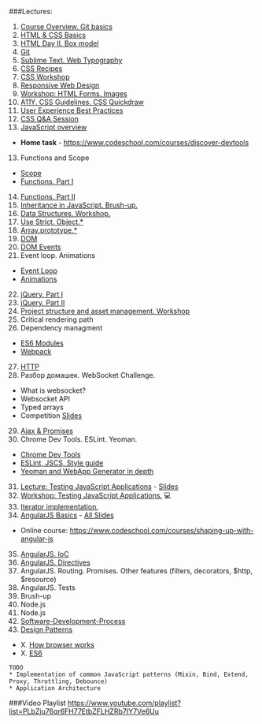 ###Lectures:

1. [Course Overview. Git basics](https://github.com/rolling-scopes/front-end-course/wiki/Lecture:-Course-Overview.-Git-basics.)
2. [HTML & CSS Basics](https://github.com/rolling-scopes/front-end-course/wiki/Lecture:-HTML-&-CSS-Basics)
3. [HTML Day II. Box model](https://github.com/rolling-scopes/front-end-course/wiki/Lecture:-HTML-Day-II.-Box-model)
2. [Git](https://github.com/rolling-scopes/front-end-course/wiki/Lecture:-Git)
4. [Sublime Text. Web Typography](https://github.com/rolling-scopes/front-end-course/wiki/Lecture:-Sublime-Text.-Web-typography)
5. [CSS Recipes](https://github.com/rolling-scopes/front-end-course/wiki/Lecture:-CSS-Recipes)
6. [CSS Workshop](https://github.com/rolling-scopes/front-end-course/wiki/Workshop:-CSS-basics-on-practice)
7. [Responsive Web Design](https://github.com/rolling-scopes/front-end-course/wiki/Lecture:-Responsive-Web-Design)
8. [Workshop: HTML Forms. Images](https://github.com/rolling-scopes/front-end-course/wiki/Workshop:-HTML-Forms.-Images)
9. [A11Y. CSS Guidelines. CSS Quickdraw](https://github.com/rolling-scopes/front-end-course/wiki/Lecture:-A11Y.-CSS-Guildelines.-CSS-Quickdraw)
10. [User Experience Best Practices](https://github.com/rolling-scopes/front-end-course/wiki/Lecture:-User-Experience-Best-Practices)
11. [CSS Q&A Session](https://github.com/rolling-scopes/front-end-course/wiki/Lecture:-CSS-Q&A-Session.-Most-frequently-asked-interview-questions)
12. [JavaScript overview](https://github.com/rolling-scopes/front-end-course/wiki/Lecture:-JavaScript-Overview)
  - __Home task__ - https://www.codeschool.com/courses/discover-devtools
13. Functions and Scope
  - [Scope](https://github.com/rolling-scopes/front-end-course/wiki/Lecture:-Scope)
  - [Functions. Part I](https://github.com/rolling-scopes/front-end-course/wiki/Lecture:-Functions-is-JavaScript)
14. [Functions. Part II](https://github.com/rolling-scopes/front-end-course/wiki/Lecture:-Functions-is-JavaScript)
15. [Inheritance in JavaScript. Brush-up.](https://github.com/rolling-scopes/front-end-course/wiki/Lecture:-Inheritance-in-JavaScript)
16. [Data Structures. Workshop.](https://github.com/rolling-scopes/front-end-course/wiki/Lecture:-Data-Structures.-Workshop.)
17. [Use Strict. Object.*](https://github.com/rolling-scopes/front-end-course/wiki/Lecture:-Use-strict.-Object.*)
18. [Array.prototype.*](https://github.com/rolling-scopes/front-end-course/wiki/Lecture:-Array.prototype.*)
19. [DOM](https://github.com/rolling-scopes/front-end-course/wiki/Lecture:-DOM.-Events.)
20. [DOM Events](https://github.com/rolling-scopes/front-end-course/wiki/Lecture:-DOM.-Events.)
21. Event loop. Animations 
  - [Event Loop](https://github.com/rolling-scopes/front-end-course/wiki/Lecture:-Event-Loop)
  - [Animations](https://github.com/rolling-scopes/front-end-course/wiki/Lecture:-Animations)
22. [jQuery. Part I](https://github.com/rolling-scopes/front-end-course/wiki/Lecture:-jQuery)
23. [jQuery. Part II](https://github.com/rolling-scopes/front-end-course/wiki/Lecture:-jQuery)
24. [Project structure and asset management. Workshop](https://github.com/rolling-scopes/front-end-course/wiki/Lecture:-Project-structure-and-asset-management)
25. Critical rendering path
26. Dependency managment
  - [ES6 Modules](https://github.com/rolling-scopes/front-end-course/wiki/Lecture:-ES6-Modules)
  - [Webpack](https://github.com/rolling-scopes/front-end-course/wiki/Lecture:-Webpack)
27. [HTTP](https://github.com/rolling-scopes/front-end-course/wiki/Lecture:-HTTP)
28. Разбор домашек. WebSocket Challenge.
  - What is websocket?
  - Websocket API
  - Typed arrays
  - Сompetition [Slides](http://rolling-scopes.github.io/slides/school/ws/WebSockets.pptx)
29. [Ajax & Promises](https://github.com/rolling-scopes/front-end-course/wiki/Lecture:-Ajax-&-Promises) 
30. Chrome Dev Tools. ESLint. Yeoman.
  - [Chrome Dev Tools](https://github.com/rolling-scopes/front-end-course/wiki/Lecture:-Chrome-Dev-Tools)
  - [ESLint, JSCS, Style guide](https://github.com/rolling-scopes/front-end-course/wiki/Lecture:-ESLint-&-JSCS-&-Style-guilde)
  - [Yeoman and WebApp Generator in depth](https://github.com/rolling-scopes/front-end-course/wiki/Lecture:-Yeoman-and-WebApp-Generator-in-depth)
31. [Lecture: Testing JavaScript Applications](https://github.com/rolling-scopes/front-end-course/wiki/Lecture:-Testing-Javascript-Applications) - [Slides](http://rootthelure.github.io/js-testing-talk/#/)
32. [Workshop: Testing JavaScript Applications.](https://github.com/rolling-scopes/front-end-course/wiki/Workshop:-Testing-Javascript-Applications) :computer: 
33. [Iterator implementation.](https://github.com/rolling-scopes/front-end-course/wiki/Lecture:-Iterator-implementation.)
34. [AngularJS Basics](https://github.com/rolling-scopes/front-end-course/wiki/Angular-JS-Basics) - [All Slides](http://rolling-scopes.github.io/slides/school/angular_baranoshnik.zip)
  - Online course: https://www.codeschool.com/courses/shaping-up-with-angular-js
35. [AngularJS. IoC](https://github.com/rolling-scopes/front-end-course/wiki/Angular-JS.-part2)
36. [AngularJS. Directives](https://github.com/rolling-scopes/front-end-course/wiki/Angular-JS.-part-3.-Directives)
37. AngularJS. Routing. Promises. Other features (filters, decorators, $http, $resource)
38. AngularJS. Tests 
39. Brush-up
40. Node.js
41. Node.js
42. [Software-Development-Process](https://github.com/rolling-scopes/front-end-course/wiki/Lecture:-Software-Development-Process)
43. [Design Patterns](https://github.com/rolling-scopes/front-end-course/wiki/Lecture:-Design-Patterns)

- X. [How browser works](https://github.com/rolling-scopes/front-end-course/wiki/Lecture:-How-browser-works) 
- X. [ES6](https://github.com/rolling-scopes/front-end-course/wiki/Lecture:-ES6)  

```
TODO
* Implementation of common JavaScript patterns (Mixin, Bind, Extend, Proxy, Throttling, Debounce)
* Application Architecture
```

###Video Playlist
https://www.youtube.com/playlist?list=PLbZju76qr6FH77EtbZFLHZRb7IY7Ve6Uu